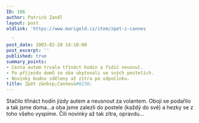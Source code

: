 ```yaml
---
ID: 106
author: Patrick Zandl
layout: post
oldlink: 'https://www.marigold.cz/item/zpet-z-cannes

  '
post_date: 2003-02-20 14:10:00
post_excerpt: ''
published: true
summary_points:
- Cesta autem trvala třináct hodin a řidič neusnul.
- Po příjezdu domů se oba ubytovali ve svých postelích.
- Novinky budou sděleny až zítra po odpočinku.
title: Zpět z&nbsp;Cannes&#8230;
---
```


Stačilo třináct hodin jízdy autem a neusnout za volantem. Obojí se podařilo a tak jsme doma...a oba jsme zalezli do postele (každý do své) a hezky se z toho všeho vyspíme. Čili novinky až tak zítra, opravdu...